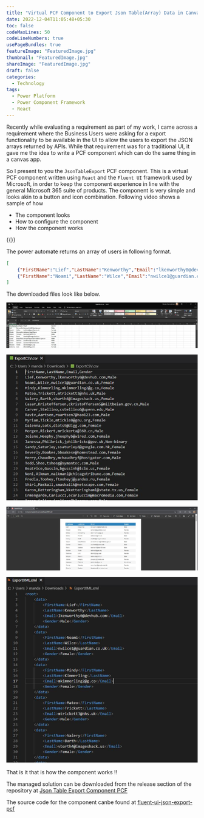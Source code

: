 ```yaml
---
title: "Virtual PCF Component to Export Json Table(Array) Data in Canvas Apps"
date: 2022-12-04T11:05:48+05:30
toc: false
codeMaxLines: 50
codeLineNumbers: true
usePageBundles: true
featureImage: "FeaturedImage.jpg"
thumbnail: "FeaturedImage.jpg"
shareImage: "FeaturedImage.jpg"
draft: false
categories:
  - Technology
tags:
  - Power Platform
  - Power Component Framework
  - React
---
```


Recently while evaluating a requirement as part of my work, I came across a requirement where the Business Users were asking for a export functionality to be available in the UI to allow the users to export the JSON arrays returned by APIs. While that requirement was for a traditional UI, it gave me the idea to write a PCF component which can do the same thing in a canvas app.

So I present to you the `JsonTableExport` PCF component. This is a virtual PCF component written using `React` and the `Fluent UI` framework used by Microsoft, in order to keep the component experience in line with the general Microsoft 365 suite of products. The component is very simple and looks akin to a button and icon combination. 
Following video shows a sample of how 
* The component looks
* How to configure the component
* How the component works

{{<inblogvideo Sample.mp4>}}

The power automate returns an array of users in following format.

```JSON
[
    {"FirstName":"Lief","LastName":"Kenworthy","Email":"lkenworthy0@devhub.com","Gender":"Male"},
    {"FirstName":"Noami","LastName":"Wilce","Email":"nwilce1@guardian.co.uk","Gender":"Female"}
]
```

The downloaded files look like below.

![Json Array exported as Excel](ExportAsExcel.JPG)

![Json Array exported as CSV](ExportAsCSV.JPG)

![Json Array exported as PDF](ExportAsPDF.JPG)

![Json Array exported as XML](ExportAsXML.JPG)

That is it that is how the component works !!

The managed solution can be downloaded from the release section of the repository at [Json Table Export Component PCF](https://github.com/codidharma/fluent-ui-json-export-pcf/releases)

The source code for the component canbe found at [fluent-ui-json-export-pcf](https://github.com/codidharma/fluent-ui-json-export-pcf)